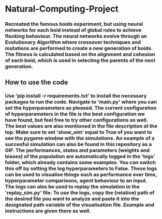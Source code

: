 # Natural-Computing-Project
### Recreated the famous boids experiment, but using neural networks for each boid instead of global rules to achieve flocking behaviour. The neural networks evolve through an Evolutionary Algorithm where crossover techniques and mutations are performed to create a new generation of boids. The fitness is calculated based on the alignment and cohesion of each boid, which is used in selecting the parents of the next generation. 

## How to use the code
### Use 'pip install -r requirements.txt' to install the necessary packages to run the code. Navigate to 'main.py' where you can set the hyperparameters as pleased. The current configuration of hyperparameters in the file is the best configuration we have found, but feel free to try other configurations as well. The best values are also mentioned in the file description at the top. Make sure to set 'show_sim' equal to True of you want to see the pygame window with the simulations. An example of a succesful simulation can also be found in this repository as a GIF. The performances, states and parameters (weights and biases) of the population are automatically logged in the 'logs' folder, which already contains some examples. You can switch this off by setting the log hyperparameters to False. These logs can be used to visualise things such as performance over time, hyperparameter comparisons, agent behaviour to an input. The logs can also be used to replay the simulation in the 'replay_sim.py' file. To use the logs, copy the (relative) path of the desired file you want to analyze and paste it into the designated path variable of the visualisation file. Example and instructions are given there as well. 
